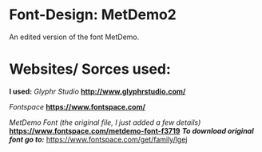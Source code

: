 # Font-Design: MetDemo2
An edited version of the font MetDemo.


# Websites/ Sorces used:
**I used:**
  *Glyphr Studio*
      **http://www.glyphrstudio.com/**
  
  *Fontspace*
      **https://www.fontspace.com/**
      
  *MetDemo Font (the original file, I just added a few details)*
      **https://www.fontspace.com/metdemo-font-f3719**
      ***To download original font go to:***
         https://www.fontspace.com/get/family/lgej
        
    
